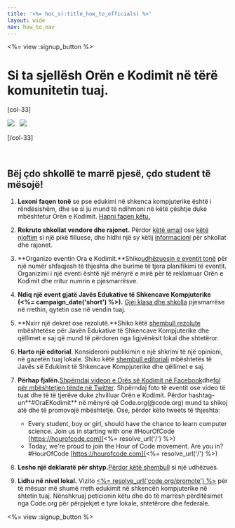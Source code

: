 ```yaml
---
title: '<%= hoc_s(:title_how_to_officials) %>'
layout: wide
nav: how_to_nav
---
```

<%= view :signup_button %>

# Si ta sjellësh Orën e Kodimit në tërë komunitetin tuaj.

[col-33]

![](/images/fit-275/highlight-obama.png)&nbsp;&nbsp;&nbsp;![](/images/fit-246/dan.jpg)

[/col-33]

<p style="clear:both">&nbsp;</p>

## Bëj çdo shkollë te marrë pjesë, çdo student të mësojë!

1. **Lexoni faqen tonë** se pse edukimi në shkenca kompjuterike është i rëndësishëm, dhe se si ju mund të ndihmoni në këtë çështje duke mbështetur Orën e Kodimit. [Hapni faqen këtu.](/files/hoc-one-pager-public-officials-2016.pdf)

2. **Rekruto shkollat vendore dhe rajonet.** Përdor [këtë email](<%= resolve_url('/promote/resources#sample-emails') %>) ose [këtë njoftim](<%= resolve_url('/promote/stats') %>) si një pikë filluese, dhe hidhi një sy këtij [informacioni](<%= resolve_url('/how-to') %>) për shkollat dhe rajonet.

3. **Organizo eventin Ora e Kodimit.**Shiko[udhëzuesin e eventit tonë](<%= resolve_url('/how-to/events') %>) për një numër shfaqjesh të thjeshta dhe burime të tjera planifikimi të eventit. Organizimi i një eventi është një mënyrë e mirë për të reklamuar Orën e Kodimit dhe rritur numrin e pjesmarrësve.

4. **Ndiq një event gjatë Javës Edukative të Shkencave Kompjuterike (<%= campaign_date('short') %>).** [Gjej klasa dhe shkolla](<%= resolve_url('/events') %>) pjesmarrëse në rrethin, qytetin ose në vendin tuaj.

5. **Nxirr një dekret ose rezolutë.**Shiko këtë [shembull rezolute](<%= resolve_url('resources/proclamation') %>) mbështetëse për Javën Edukative të Shkencave Kompjuterike dhe qëllimet e saj që mund të përdoren nga ligjvënësit lokal dhe shtetëror.

6. **Harto një editorial**. Konsideroni publikimin e një shkrimi të një opinioni, në gazetën tuaj lokale. Shiko këtë [shembull editoriali](<%= resolve_url('/promote/op-ed') %>) mbështetës të Javës së Edukimit të Shkencave Kompjuterike dhe qëllimet e saj.

7. **Përhap fjalën.**[Shpërndaj videon e Orës së Kodimit në Facebook](https://www.facebook.com/sharer/sharer.php?u=http%3A%2F%2Fhourofcode.com%2Fus)dhe[fol për mbështetjen tënde në Twitter](https://twitter.com/intent/tweet?url=http%3A%2F%2Fhourofcode.com&text=I%27m%20participating%20in%20this%20year%27s%20%23HourOfCode%2C%20are%20you%3F%20%40codeorg&original_referer=https%3A%2F%2Fwww.google.com%2Furl%3Fq%3Dhttps%253A%252F%252Ftwitter.com%252Fshare%253Fhashtags%253D%2526amp%253Brelated%253Dcodeorg%2526amp%253Btext%253DI%252527m%252Bparticipating%252Bin%252Bthis%252Byear%252527s%252B%252523HourOfCode%25252C%252Bare%252Byou%25253F%252B%252540codeorg%2526amp%253Burl%253Dhttp%25253A%25252F%25252Fhourofcode.com%26sa%3DD%26sntz%3D1%26usg%3DAFQjCNE1GLTUbKZfMlEh9Aj5w0iswz6PYQ&related=codeorg&hashtags=). Shpërndaj foto të eventit ose video të tuat dhe të të tjerëve duke zhvilluar Orën e Kodimit. Përdor hashtag-un**#OraEKodimit** në mënyrë që Code.org(@code.org) mund ta shikoj atë dhe të promovojë mbështetje. Ose, përdor këto tweets të thjeshta:
    
    - Every student, boy or girl, should have the chance to learn computer science. Join us in starting with one #HourOfCode [https://hourofcode.com](<%= resolve_url('/') %>)
    - Today, we're proud to join the Hour of Code movement. Are you in? #HourOfCode [https://hourofcode.com](<%= resolve_url('/') %>)   
          
        

8. **Lesho një deklaratë për shtyp.**[Përdor këtë shembull](<%= resolve_url('/promote/official-press-release') %>) si një udhëzues.

9. **Lidhu në nivel lokal.** Vizito [<%= resolve_url('code.org/promote') %>](<%= resolve_url('https://code.org/promote') %>) për të mësuar më shumë rreth edukimit në shkencën kompjuterike në shtetin tuaj. Nënshkruaj peticionin këtu dhe do të marrësh përditësimet nga Code.org për përpjekjet e tyre lokale, shtetërore dhe federale.

<%= view :signup_button %>